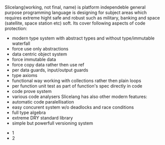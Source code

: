 Slicelang(working, not final, name) is platform independeble general purpose programming language is designing for subject areas which requires extreme hight safe and robust such as military, banking and space (satellite, space station etc) soft. Its cover following aspects of code protection:
  + modern type system with abstract types and without type/immutable waterfall
  + force use only abstractions
  + data centric object system
  + force immutable data
  + force copy data rather then use ref
  + per data guards, input/output guards
  + type axioms
  + functional way working with collections rather then plain loops
  + per function unit test as part of function's spec directly in code
  + code prove system
  + various code analysers
Slicelang has also other modern features:
  + automatic code paralellisation
  + easy concurent system w/o deadlocks and race conditions
  + full type algebra
  + extreme DRY standard library
  + simple but powerfull versioning system
<ul>
  <li>1
  <li>2
</ul>  